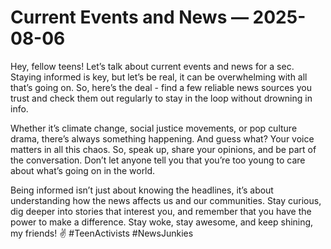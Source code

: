# Current Events and News — 2025-08-06

Hey, fellow teens! Let’s talk about current events and news for a sec. Staying informed is key, but let’s be real, it can be overwhelming with all that’s going on. So, here’s the deal - find a few reliable news sources you trust and check them out regularly to stay in the loop without drowning in info.

Whether it’s climate change, social justice movements, or pop culture drama, there’s always something happening. And guess what? Your voice matters in all this chaos. So, speak up, share your opinions, and be part of the conversation. Don’t let anyone tell you that you’re too young to care about what’s going on in the world.

Being informed isn’t just about knowing the headlines, it’s about understanding how the news affects us and our communities. Stay curious, dig deeper into stories that interest you, and remember that you have the power to make a difference. Stay woke, stay awesome, and keep shining, my friends! ✌️ #TeenActivists #NewsJunkies
